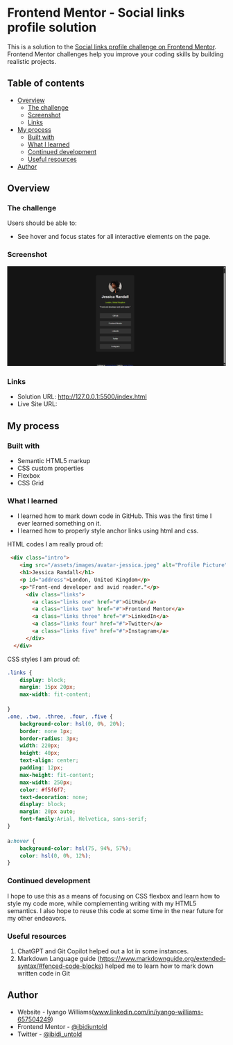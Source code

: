 # Frontend Mentor - Social links profile solution

This is a solution to the [Social links profile challenge on Frontend Mentor](https://www.frontendmentor.io/challenges/social-links-profile-UG32l9m6dQ). Frontend Mentor challenges help you improve your coding skills by building realistic projects. 

## Table of contents

- [Overview](#overview)
  - [The challenge](#the-challenge)
  - [Screenshot](#screenshot)
  - [Links](#links)
- [My process](#my-process)
  - [Built with](#built-with)
  - [What I learned](#what-i-learned)
  - [Continued development](#continued-development)
  - [Useful resources](#useful-resources)
- [Author](#author)

## Overview

### The challenge

Users should be able to:

- See hover and focus states for all interactive elements on the page. 

### Screenshot

![](./assets/images/Screenshot%202025-09-23%20121354.png)


### Links

- Solution URL:  http://127.0.0.1:5500/index.html
- Live Site URL: 

## My process

### Built with

- Semantic HTML5 markup
- CSS custom properties
- Flexbox
- CSS Grid



### What I learned

- I learned how to mark down code in GitHub. This was the first time I ever learned something on it. 
- I learned how to properly style anchor links using html and css. 

HTML codes I am really proud of: 
```html
 <div class="intro">
    <img src="/assets/images/avatar-jessica.jpeg" alt="Profile Picture">
    <h1>Jessica Randall</h1>
    <p id="address">London, United Kingdom</p>
    <p>"Front-end developer and avid reader."</p>
      <div class="links">
        <a class="links one" href="#">GitHub</a>
        <a class="links two" href="#">Frontend Mentor</a>
        <a class="links three" href="#">LinkedIn</a>
        <a class="links four" href="#">Twitter</a>
        <a class="links five" href="#">Instagram</a>
      </div>
  </div>
```

CSS styles I am proud of:
```css
.links {
    display: block;
    margin: 15px 20px;
    max-width: fit-content;

}
.one, .two, .three, .four, .five {
    background-color: hsl(0, 0%, 20%);
    border: none 1px;
    border-radius: 3px;
    width: 220px;
    height: 40px;
    text-align: center;
    padding: 12px;
    max-height: fit-content;
    max-width: 250px;
    color: #f5f6f7;
    text-decoration: none;
    display: block;
    margin: 20px auto;
    font-family:Arial, Helvetica, sans-serif;
}

a:hover {
    background-color: hsl(75, 94%, 57%);
    color: hsl(0, 0%, 12%);
}
```

### Continued development

I hope to use this as a means of focusing on CSS flexbox and learn how to style my code more, while complementing writing with my HTML5 semantics. I also hope to reuse this code at some time in the near future for my other endeavors. 

### Useful resources

1. ChatGPT and Git Copilot helped out a lot in some instances. 
2. Markdown Language guide (https://www.markdownguide.org/extended-syntax/#fenced-code-blocks) helped me to learn how to mark down written code in Git


## Author

- Website - Iyango Williams(www.linkedin.com/in/iyango-williams-657504249)
- Frontend Mentor - [@ibidiuntold](https://www.frontendmentor.io/profile/ibidiuntold)
- Twitter - [@ibidi_untold](https://x.com/Ibidi_Untold)


